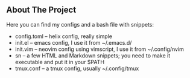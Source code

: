 ## About The Project

Here you can find my configs and a bash file with snippets:

- config.toml &ndash; helix config, really simple
- init.el &ndash; emacs config, I use it from ~/.emacs.d/
- init.vim &ndash; neovim config using vimscript, I use it from ~/.config/nvim
- sn &ndash; a few HTML and Markdown snippets; you need to make it executable and put it in your $PATH
- tmux.conf &ndash; a tmux config, usually ~/.config/tmux
